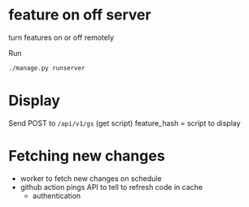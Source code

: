 # feature on off server

turn features on or off remotely


Run
```bash
./manage.py runserver
```

# Display
Send POST to `/api/v1/gs` (get script)
feature_hash = script to display


# Fetching new changes

* worker to fetch new changes on schedule
* github action pings API to tell to refresh code in cache
   * authentication